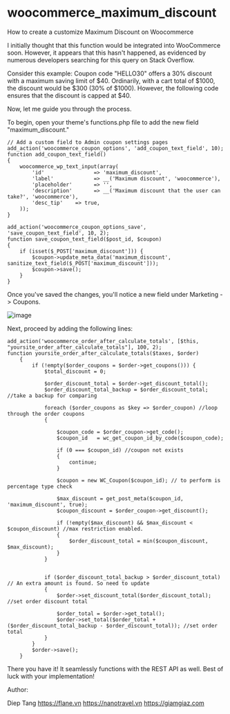# woocommerce_maximum_discount
How to create a customize Maximum Discount on Woocommerce

I initially thought that this function would be integrated into WooCommerce soon. However, it appears that this hasn't happened, as evidenced by numerous developers searching for this query on Stack Overflow.

Consider this example: Coupon code "HELLO30" offers a 30% discount with a maximum saving limit of $40. Ordinarily, with a cart total of $1000, the discount would be $300 (30% of $1000). However, the following code ensures that the discount is capped at $40.

Now, let me guide you through the process.

To begin, open your theme's functions.php file to add the new field "maximum_discount."

```
// Add a custom field to Admin coupon settings pages
add_action('woocommerce_coupon_options', 'add_coupon_text_field', 10);
function add_coupon_text_field()
{
    woocommerce_wp_text_input(array(
        'id'                => 'maximum_discount',
        'label'             => __('Maximum discount', 'woocommerce'),
        'placeholder'       => '',
        'description'       => __('Maximum discount that the user can take?', 'woocommerce'),
        'desc_tip'    => true,
    ));
}

add_action('woocommerce_coupon_options_save', 'save_coupon_text_field', 10, 2);
function save_coupon_text_field($post_id, $coupon)
{
    if (isset($_POST['maximum_discount'])) {
        $coupon->update_meta_data('maximum_discount', sanitize_text_field($_POST['maximum_discount']));
        $coupon->save();
    }
}

```

Once you've saved the changes, you'll notice a new field under Marketing -> Coupons.


![image](https://github.com/dieptang/woocommerce_maximum_discount/assets/7411097/5c0ae188-4c45-4683-8351-fda56f9302b8)


Next, proceed by adding the following lines:


```
add_action('woocommerce_order_after_calculate_totals', [$this, "yoursite_order_after_calculate_totals"], 100, 2);
function yoursite_order_after_calculate_totals($taxes, $order)
	{
		if (!empty($order_coupons = $order->get_coupons())) {
			$total_discount = 0;

			$order_discount_total = $order->get_discount_total();
			$order_discount_total_backup = $order_discount_total; //take a backup for comparing

			foreach ($order_coupons as $key => $order_coupon) //loop through the order coupons
			{

				$coupon_code = $order_coupon->get_code();
				$coupon_id   = wc_get_coupon_id_by_code($coupon_code);

				if (0 === $coupon_id) //coupon not exists
				{
					continue;
				}

				$coupon = new WC_Coupon($coupon_id); // to perform is percentage type check 

				$max_discount = get_post_meta($coupon_id, 'maximum_discount', true);
				$coupon_discount = $order_coupon->get_discount();

				if (!empty($max_discount) && $max_discount < $coupon_discount) //max restriction enabled.
				{
					$order_discount_total = min($coupon_discount, $max_discount); 
				}
			}


			if ($order_discount_total_backup > $order_discount_total) // An extra amount is found. So need to update
			{
				$order->set_discount_total($order_discount_total); //set order discount total

				$order_total = $order->get_total();
				$order->set_total($order_total + ($order_discount_total_backup - $order_discount_total)); //set order total
			}
		}
		$order->save();
	}
```

There you have it! It seamlessly functions with the REST API as well. Best of luck with your implementation!


Author: 

Diep Tang
https://flane.vn
https://nanotravel.vn
https://giamgiaz.com
